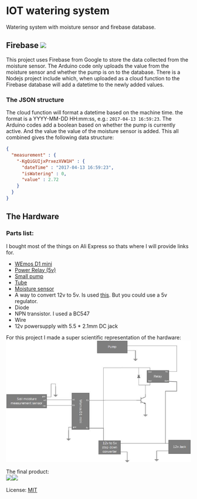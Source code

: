 # IOT watering system 
Watering system with moisture sensor and firebase database.

## Firebase <img src="https://firebase.google.com/_static/images/firebase/touchicon-180.png" width="40">
This project uses Firebase from Google to store the data collected from the moisture sensor. The Arduino code only uploads the value from the moisture sensor and whether the pump is on to the database. There is a Nodejs project include which, when uploaded as a cloud function to the Firebase database will add a datetime to the newly added values. 

### The JSON structure
The cloud function will format a datetime based on the machine time. the format is a YYYY-MM-DD HH:mm:ss, e.g.: `2017-04-13 16:59:23`.
The Arduino codes add a boolean based on whether the pump is currently active. And the value the value of the moisture sensor is added.
This all combined gives the following data structure: 
``` JSON
{
  "measurement" : {
    "-KgQiGUIjxPrxezXVW1H" : {
      "dateTime" : "2017-04-13 16:59:23",
      "isWatering" : 0,
      "value" : 2.72
    }
  }
} 
```

## The Hardware
### Parts list:
I bought most of the things on Ali Express so thats where I will provide links for.
* [WEmos D1 mini](https://www.aliexpress.com/item/D1-mini-V2-Mini-NodeMcu-4M-bytes-Lua-WIFI-Internet-of-Things-development-board-based-ESP8266/32529101036.html?spm=2114.13010608.0.0.lmmSkm)
* [Power Relay (5v)](https://www.aliexpress.com/item/10PCS-RELAY-5V-SRD-5VDC-SL-C-T73-5V-Power-Relay-NEW/32444246523.html?spm=2114.13010608.0.0.lmmSkm)
* [Small pump](https://www.aliexpress.com/item/1Pcs-DC-12v-D2-Small-Dosing-Pump-2mm-DIY-Peristaltic-Tube-Head-For-Aquarium-Lab-Chemical/32650282709.html?spm=2114.13010608.0.0.lmmSkm)
* [Tube](https://www.aliexpress.com/item/3M-2-4mm-2x4mm-Creamy-White-Black-Red-Yellow-Medical-Food-Grade-Drink-Machine-Flexible-Pipe/32787873264.html?spm=2114.13010608.0.0.lmmSkm)
* [Moisture sensor](https://www.aliexpress.com/item/1Pcs-Soil-Hygrometer-Detection-Module-Soil-Moisture-Sensor/2035877568.html?spm=2114.13010608.0.0.lmmSkm)
* A way to convert 12v to 5v. Is used [this](https://www.aliexpress.com/item/8pcs-10W-Breadboard-Power-Module-DC-6-5V-23V-12V-to-5V-DC-DC-Converter-replace/32326359914.html?spm=2114.13010608.0.0.lmmSkm). But you could use a 5v regulator.
* Diode
* NPN transistor. I used a BC547
* Wire
* 12v powersupply with 5.5 * 2.1mm DC jack

For this project I made a super scientific representation of the hardware: <br />
![hardware](https://github.com/GewoonMaarten/iot-watering-system/blob/master/layout%20schematic.jpg)

The final product: <br />
<img src="https://github.com/GewoonMaarten/iot-watering-system/blob/master/final%20board.jpg" width="200"><img src="https://github.com/GewoonMaarten/iot-watering-system/blob/master/final%20assembly.jpg" width="450">



License: [MIT](https://github.com/GewoonMaarten/iot-watering-system/blob/master/LICENSE)
